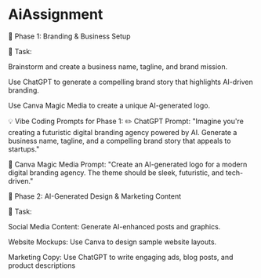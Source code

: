 # AiAssignment
🔹 Phase 1: Branding & Business Setup

📌 Task:

Brainstorm and create a business name, tagline, and brand mission.

Use ChatGPT to generate a compelling brand story that highlights AI-driven branding.

Use Canva Magic Media to create a unique AI-generated logo.

💡 Vibe Coding Prompts for Phase 1: ✏️ ChatGPT Prompt: "Imagine you're creating a futuristic digital branding agency powered by AI. Generate a business name, tagline, and a compelling brand story that appeals to startups."

🎨 Canva Magic Media Prompt: "Create an AI-generated logo for a modern digital branding agency. The theme should be sleek, futuristic, and tech-driven."


🔹 Phase 2: AI-Generated Design & Marketing Content

📌 Task:

Social Media Content: Generate AI-enhanced posts and graphics.

Website Mockups: Use Canva to design sample website layouts.

Marketing Copy: Use ChatGPT to write engaging ads, blog posts, and product descriptions
